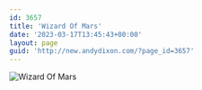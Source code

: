 ```yaml
---
id: 3657
title: 'Wizard Of Mars'
date: '2023-03-17T13:45:43+00:00'
layout: page
guid: 'http://new.andydixon.com/?page_id=3657'
---
```


![Wizard Of Mars](https://i0.wp.com/assets.g8x2.ldn.idrivee2-23.com/posters/Wizard%20Of%20Mars%2001.jpg?w=1200&ssl=1 "Wizard Of Mars")
